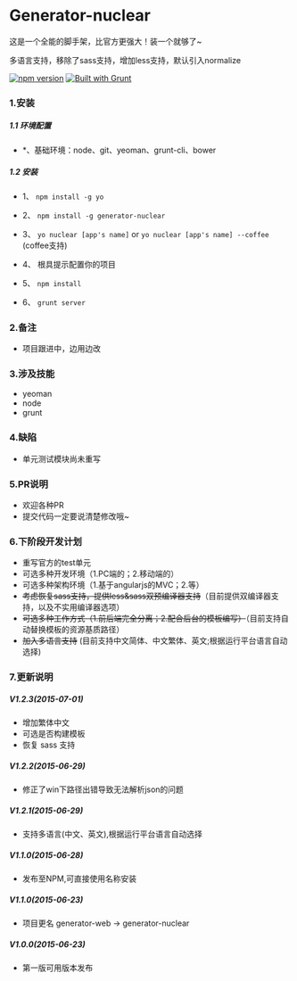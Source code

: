 # Generator-nuclear
这是一个全能的脚手架，比官方更强大！装一个就够了~

多语言支持，移除了sass支持，增加less支持，默认引入normalize


[![npm version](https://badge.fury.io/js/engine.io.svg)](http://badge.fury.io/js/engine.io)
[![Built with Grunt](https://cdn.gruntjs.com/builtwith.png)](http://gruntjs.com/)

### 1.安装

##### 1.1 环境配置

-  *、基础环境：node、git、yeoman、grunt-cli、bower


##### 1.2 安装
- 1、 `npm install -g yo`

- 2、 `npm install -g generator-nuclear`

- 3、 `yo nuclear [app's name]` or `yo nuclear [app's name] --coffee` (coffee支持)

- 4、 根具提示配置你的项目

- 5、 `npm install`

- 6、 `grunt server`


### 2.备注

-   项目跟进中，边用边改

### 3.涉及技能

- yeoman
- node
- grunt

### 4.缺陷

- 单元测试模块尚未重写

### 5.PR说明
- 欢迎各种PR
- 提交代码一定要说清楚修改哦~

### 6.下阶段开发计划
- 重写官方的test单元
- 可选多种开发环境（1.PC端的；2.移动端的）
- 可选多种架构环境（1.基于angularjs的MVC；2.等）
- ~~考虑恢复sass支持，提供less&sass双预编译器支持~~（目前提供双编译器支持，以及不实用编译器选项）
- ~~可选多种工作方式（1.前后端完全分离；2.配合后台的模板编写）~~（目前支持自动替换模板的资源基质路径）
- ~~加入多语言支持~~  (目前支持中文简体、中文繁体、英文;根据运行平台语言自动选择)

### 7.更新说明
##### V1.2.3(2015-07-01)
- 增加繁体中文
- 可选是否构建模板
- 恢复 sass 支持

##### V1.2.2(2015-06-29)
-  修正了win下路径出错导致无法解析json的问题

##### V1.2.1(2015-06-29)
- 支持多语言(中文、英文),根据运行平台语言自动选择

##### V1.1.0(2015-06-28)
- 发布至NPM,可直接使用名称安装

##### V1.1.0(2015-06-23)
- 项目更名
  generator-web  ->   generator-nuclear

##### V1.0.0(2015-06-23)
- 第一版可用版本发布
